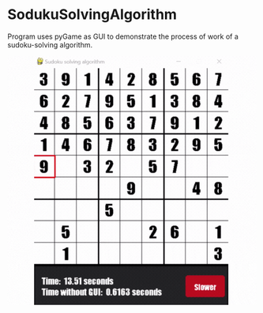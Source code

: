 # SodukuSolvingAlgorithm
<p>Program uses pyGame as GUI to demonstrate the process of work of a sudoku-solving algorithm.</p>
<p align='center'>
  <img src='solving_process.gif' width = '600'>
</p>

